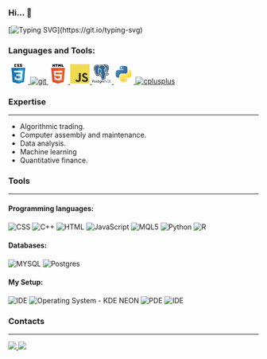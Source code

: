 ### Hi... 👋
[![Typing SVG](https://readme-typing-svg.herokuapp.com?font=Source+Code+Pro&weight=600&size=24&duration=4000&pause=1000&color=AEAEAE&vCenter=true&width=500&lines=I'm+Tim+Majani.;Financial+Data+Analyst.;)](https://git.io/typing-svg)

<h3 align="left">Languages and Tools:</h3>
<p align="left"> <a href="https://www.w3schools.com/css/" target="_blank"> <img src="https://raw.githubusercontent.com/devicons/devicon/master/icons/css3/css3-original-wordmark.svg" alt="css3" width="40" height="40"/> </a> <a href="https://git-scm.com/" target="_blank"> <img src="https://www.vectorlogo.zone/logos/git-scm/git-scm-icon.svg" alt="git" width="40" height="40"/> </a> <a href="https://www.w3.org/html/" target="_blank"> <img src="https://raw.githubusercontent.com/devicons/devicon/master/icons/html5/html5-original-wordmark.svg" alt="html5" width="40" height="40"/> </a> <a href="https://developer.mozilla.org/en-US/docs/Web/JavaScript" target="_blank"> <img src="https://raw.githubusercontent.com/devicons/devicon/master/icons/javascript/javascript-original.svg" alt="javascript" width="40" height="40"/> </a> <a href="https://www.postgresql.org" target="_blank"> <img src="https://raw.githubusercontent.com/devicons/devicon/master/icons/postgresql/postgresql-original-wordmark.svg" alt="postgresql" width="40" height="40"/> </a> <a href="https://www.python.org" target="_blank"> <img src="https://raw.githubusercontent.com/devicons/devicon/master/icons/python/python-original.svg" alt="python" width="40" height="40"/> </a> <a href="https://www.w3schools.com/cpp/" target="_blank"> <img src="https://cdn.jsdelivr.net/gh/devicons/devicon/icons/cplusplus/cplusplus-original.svg" alt="cplusplus" width="40" height="40"/>  </a> </p>

### Expertise
-------------
* Algorithmic trading.
* Computer assembly and maintenance.
* Data analysis.
* Machine learning
* Quantitative finance.


### Tools
---------
<h4>Programming languages:</h4>
<div style="display: inline">
  <img align="center" title="CSS" height="30cm" src="https://img.shields.io/badge/CSS3-1572B6?style=for-the-badge&logo=css3&logoColor=white">
  <img align="center" title="C++" height="30cm" src="https://img.shields.io/badge/C++-00599C?style=for-the-badge&logo=Cplusplus&logoColor=white">
  <img align="center" title="HTML" height="30cm" src="https://img.shields.io/badge/HTML5-E34F26?style=for-the-badge&logo=html5&logoColor=white">  
  <img align="center" title="JavaScript" heigh="30cm" src="https://img.shields.io/badge/JavaScript-323330?style=for-the-badge&logo=javascript&logoColor=F7DF1E">
  <img align="center" title="MQL5" height="30cm" src="https://img.shields.io/badge/MQL5-3492cd?style=for-the-badge">
  <img align="center" title="Python" height="30cm" src="https://img.shields.io/badge/Python-3776AB?style=for-the-badge&logo=python&logoColor=white">
  <img align="center" title="R" heigh="30cm" src="https://img.shields.io/badge/R-276DC3?style=for-the-badge&logo=R&logoColor=white">
</div>

<div style="inline">
  <h4>Databases:</h4>
  <img align="center" title="MYSQL" height="30cm" src="https://img.shields.io/badge/MySQL-00000F?style=for-the-badge&logo=mysql&logoColor=white">
  <img align="center" title="Postgres" height="30cm" src="https://img.shields.io/badge/PostgreSQL-316192?style=for-the-badge&logo=postgresql&logoColor=white">
</div>
  
<div style="inline">
  <h4>My Setup:</h4>  
  <img align="center" title="IDE" height="30cm" src="https://img.shields.io/badge/Jupyter%20Lab-F37626?style=for-the-badge&logo=jupyter&logoColor=white">
  <img align="center" title="Operating System - KDE NEON" height="30cm" src="https://img.shields.io/badge/KDE%20NEON-1D99F3?style=for-the-badge&logo=KDE&logoColor=white">
  <img align="center" title="PDE" height="30cm" src="https://img.shields.io/badge/Vim-019733?style=for-the-badge&logo=Vim&logoColor=white">
  <img align="center" title="IDE" height="30cm" src="https://img.shields.io/badge/VSCodium-2F80ED?style=for-the-badge&logo=vscodium&logoColor=white">
</div>


### Contacts
------------
<div>
  <a href="mailto:tmajani@gmail.com">
    <img aling="center" height="30cm" src="https://img.shields.io/badge/Gmail-D14836?style=for-the-badge&logo=gmail&logoColor=white">
  </a>
  <a href="https://www.linkedin.com/in/tim-majani/">
    <img height="30cm" src="https://img.shields.io/badge/LinkedIn-0077B5?style=for-the-badge&logo=linkedin&logoColor=white">
  </a>
</div>
